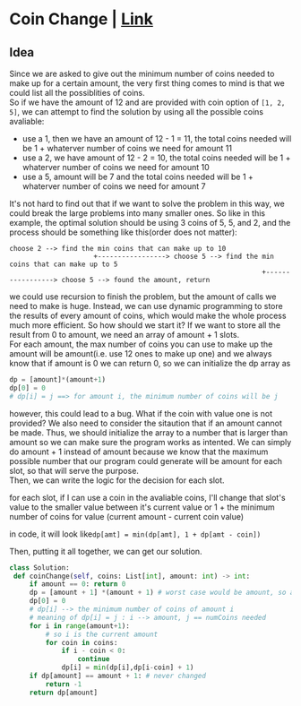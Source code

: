 # Coin Change | [Link](https://leetcode.com/problems/coin-change/)  
## Idea
   Since we are asked to give out the minimum number of coins needed to make up for a certain amount, the very first thing comes to mind is that we could list all 
   the possiblities of coins.  
   So if we have the amount of 12 and are provided with coin option of `[1, 2, 5]`, we can attempt to find the solution by using all the possible coins avaliable:  
   - use a 1, then we have an amount of 12 - 1 = 11, the total coins needed will be 1 + whaterver number of coins we need for amount 11
   - use a 2, we have amount of 12 - 2 = 10, the total coins needed will be 1 + whaterver number of coins we need for amount 10
   - use a 5, amount will be 7 and the total coins needed will be 1 + whaterver number of coins we need for amount 7
  
   It's not hard to find out that if we want to solve the problem in this way, we could break the large problems into many smaller ones. So like in this example, the
   optimal solution should be using 3 coins of 5, 5, and 2, and the process should be something like this(order does not matter):  
   ```
   choose 2 --> find the min coins that can make up to 10
                        +-----------------> choose 5 --> find the min coins that can make up to 5
                                                                  +-----------------> choose 5 --> found the amount, return 
  ```
                                                                  
   we could use recursion to finish the problem, but the amount of calls we need to make is huge. Instead, we can use dynamic programming to store the results of every amount of coins, which would make the whole process much more efficient.
   So how should we start it? If we want to store all the result from 0 to amount, we need an array of amount + 1 slots.  
   For each amount, the max number of coins you can use to make up the amount will be amount(i.e. use 12 ones to make up one) and we always know that if amount is 0 we 
   can return 0, so we can initialize the dp array as 
   ```python
   dp = [amount]*(amount+1)
   dp[0] = 0
   # dp[i] = j ==> for amount i, the minimum number of coins will be j
   ```
   however, this could lead to a bug. What if the coin with value one is not provided? We also need to consider the sitaution that if an amount cannot be made. Thus,
   we should initialize the array to a number that is larger than amount so we can make sure the program works as intented. We can simply do amount + 1 instead of 
   amount because we know that the maximum possible number that our program could generate will be amount for each slot, so that will serve the purpose.  
   Then, we can write the logic for the decision for each slot.
   
   for each slot, if I can use a coin in the avaliable coins, I'll change that slot's value to the smaller value between it's current value or 1 + the minimum number of coins for value (current amount - current coin value)
   
   in code, it will look like`dp[amt] = min(dp[amt], 1 + dp[amt - coin])`
   
   Then, putting it all together, we can get our solution.
   ```python
   class Solution:
    def coinChange(self, coins: List[int], amount: int) -> int:
        if amount == 0: return 0
        dp = [amount + 1] *(amount + 1) # worst case would be amount, so amount + 1 could represent infinity
        dp[0] = 0
        # dp[i] --> the minimum number of coins of amount i
        # meaning of dp[i] = j : i --> amount, j == numCoins needed
        for i in range(amount+1):
            # so i is the current amount
            for coin in coins:
                if i - coin < 0:
                    continue
                dp[i] = min(dp[i],dp[i-coin] + 1)
        if dp[amount] == amount + 1: # never changed
            return -1
        return dp[amount]
   ```

